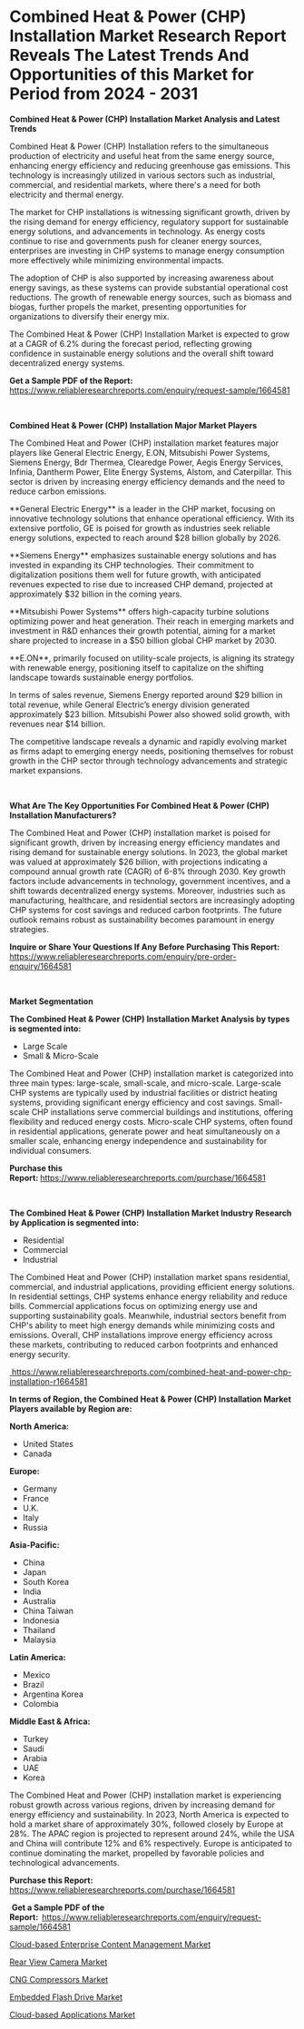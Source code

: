 <p><h1>Combined Heat & Power (CHP) Installation Market Research Report Reveals The Latest Trends And Opportunities of this Market for Period from 2024 - 2031</h1></p><p><strong>Combined Heat & Power (CHP) Installation Market Analysis and Latest Trends</strong></p>
<p><p>Combined Heat & Power (CHP) Installation refers to the simultaneous production of electricity and useful heat from the same energy source, enhancing energy efficiency and reducing greenhouse gas emissions. This technology is increasingly utilized in various sectors such as industrial, commercial, and residential markets, where there's a need for both electricity and thermal energy.</p><p>The market for CHP installations is witnessing significant growth, driven by the rising demand for energy efficiency, regulatory support for sustainable energy solutions, and advancements in technology. As energy costs continue to rise and governments push for cleaner energy sources, enterprises are investing in CHP systems to manage energy consumption more effectively while minimizing environmental impacts.</p><p>The adoption of CHP is also supported by increasing awareness about energy savings, as these systems can provide substantial operational cost reductions. The growth of renewable energy sources, such as biomass and biogas, further propels the market, presenting opportunities for organizations to diversify their energy mix.</p><p>The Combined Heat & Power (CHP) Installation Market is expected to grow at a CAGR of 6.2% during the forecast period, reflecting growing confidence in sustainable energy solutions and the overall shift toward decentralized energy systems.</p></p>
<p><strong>Get a Sample PDF of the Report:&nbsp;</strong> <a href="https://www.reliableresearchreports.com/enquiry/request-sample/1664581?utm_campaign=36&utm_medium=2&utm_source=Github&utm_content=ia&utm_term=28092024&utm_id=combined-heat-power-chp-installation">https://www.reliableresearchreports.com/enquiry/request-sample/1664581</a></p>
<p>&nbsp;</p>
<p><strong>Combined Heat & Power (CHP) Installation Major Market Players</strong></p>
<p><p>The Combined Heat and Power (CHP) installation market features major players like General Electric Energy, E.ON, Mitsubishi Power Systems, Siemens Energy, Bdr Thermea, Clearedge Power, Aegis Energy Services, Infinia, Dantherm Power, Elite Energy Systems, Alstom, and Caterpillar. This sector is driven by increasing energy efficiency demands and the need to reduce carbon emissions.</p><p>**General Electric Energy** is a leader in the CHP market, focusing on innovative technology solutions that enhance operational efficiency. With its extensive portfolio, GE is poised for growth as industries seek reliable energy solutions, expected to reach around $28 billion globally by 2026.</p><p>**Siemens Energy** emphasizes sustainable energy solutions and has invested in expanding its CHP technologies. Their commitment to digitalization positions them well for future growth, with anticipated revenues expected to rise due to increased CHP demand, projected at approximately $32 billion in the coming years.</p><p>**Mitsubishi Power Systems** offers high-capacity turbine solutions optimizing power and heat generation. Their reach in emerging markets and investment in R&D enhances their growth potential, aiming for a market share projected to increase in a $50 billion global CHP market by 2030.</p><p>**E.ON**, primarily focused on utility-scale projects, is aligning its strategy with renewable energy, positioning itself to capitalize on the shifting landscape towards sustainable energy portfolios.</p><p>In terms of sales revenue, Siemens Energy reported around $29 billion in total revenue, while General Electric’s energy division generated approximately $23 billion. Mitsubishi Power also showed solid growth, with revenues near $14 billion.</p><p>The competitive landscape reveals a dynamic and rapidly evolving market as firms adapt to emerging energy needs, positioning themselves for robust growth in the CHP sector through technology advancements and strategic market expansions.</p></p>
<p>&nbsp;</p>
<p><strong>What Are The Key Opportunities For Combined Heat & Power (CHP) Installation Manufacturers?</strong></p>
<p><p>The Combined Heat and Power (CHP) installation market is poised for significant growth, driven by increasing energy efficiency mandates and rising demand for sustainable energy solutions. In 2023, the global market was valued at approximately $26 billion, with projections indicating a compound annual growth rate (CAGR) of 6-8% through 2030. Key growth factors include advancements in technology, government incentives, and a shift towards decentralized energy systems. Moreover, industries such as manufacturing, healthcare, and residential sectors are increasingly adopting CHP systems for cost savings and reduced carbon footprints. The future outlook remains robust as sustainability becomes paramount in energy strategies.</p></p>
<p><strong>Inquire or Share Your Questions If Any Before Purchasing This Report:</strong> <a href="https://www.reliableresearchreports.com/enquiry/pre-order-enquiry/1664581?utm_campaign=36&utm_medium=2&utm_source=Github&utm_content=ia&utm_term=28092024&utm_id=combined-heat-power-chp-installation">https://www.reliableresearchreports.com/enquiry/pre-order-enquiry/1664581</a></p>
<p>&nbsp;</p>
<p><strong>Market Segmentation</strong></p>
<p><strong>The Combined Heat & Power (CHP) Installation Market Analysis by types is segmented into:</strong></p>
<p><ul><li>Large Scale</li><li>Small & Micro-Scale</li></ul></p>
<p><p>The Combined Heat and Power (CHP) installation market is categorized into three main types: large-scale, small-scale, and micro-scale. Large-scale CHP systems are typically used by industrial facilities or district heating systems, providing significant energy efficiency and cost savings. Small-scale CHP installations serve commercial buildings and institutions, offering flexibility and reduced energy costs. Micro-scale CHP systems, often found in residential applications, generate power and heat simultaneously on a smaller scale, enhancing energy independence and sustainability for individual consumers.</p></p>
<p><strong>Purchase this Report:&nbsp;</strong><a href="https://www.reliableresearchreports.com/purchase/1664581?utm_campaign=36&utm_medium=2&utm_source=Github&utm_content=ia&utm_term=28092024&utm_id=combined-heat-power-chp-installation">https://www.reliableresearchreports.com/purchase/1664581</a></p>
<p>&nbsp;</p>
<p><strong>The Combined Heat & Power (CHP) Installation Market Industry Research by Application is segmented into:</strong></p>
<p><ul><li>Residential</li><li>Commercial</li><li>Industrial</li></ul></p>
<p><p>The Combined Heat and Power (CHP) installation market spans residential, commercial, and industrial applications, providing efficient energy solutions. In residential settings, CHP systems enhance energy reliability and reduce bills. Commercial applications focus on optimizing energy use and supporting sustainability goals. Meanwhile, industrial sectors benefit from CHP's ability to meet high energy demands while minimizing costs and emissions. Overall, CHP installations improve energy efficiency across these markets, contributing to reduced carbon footprints and enhanced energy security. </p></p>
<p><a href="https://www.reliableresearchreports.com/combined-heat-and-power-chp-installation-r1664581?utm_campaign=36&utm_medium=2&utm_source=Github&utm_content=ia&utm_term=28092024&utm_id=combined-heat-power-chp-installation">&nbsp;https://www.reliableresearchreports.com/combined-heat-and-power-chp-installation-r1664581</a></p>
<p><strong>In terms of Region, the Combined Heat & Power (CHP) Installation Market Players available by Region are:</strong></p>
<p>
    <p> <strong> North America: </strong>
        <ul>
            <li>United States</li>
            <li>Canada</li>
        </ul>
        </p> 
    <p> <strong> Europe: </strong>
        <ul>
            <li>Germany</li>
            <li>France</li>
            <li>U.K.</li>
            <li>Italy</li>
            <li>Russia</li>
        </ul>
        </p> 
    <p> <strong> Asia-Pacific: </strong>
        <ul>
            <li>China</li>
            <li>Japan</li>
            <li>South Korea</li>
            <li>India</li>
            <li>Australia</li>
            <li>China Taiwan</li>
            <li>Indonesia</li>
            <li>Thailand</li>
            <li>Malaysia</li>
        </ul>
        </p> 
    <p> <strong> Latin America: </strong>
        <ul>
            <li>Mexico</li>
            <li>Brazil</li>
            <li>Argentina Korea</li>
            <li>Colombia</li>
        </ul>
        </p> 
    <p> <strong> Middle East & Africa: </strong>
        <ul>
            <li>Turkey</li>
            <li>Saudi</li>
            <li>Arabia</li>
            <li>UAE</li>
            <li>Korea</li>
        </ul>
    </p>
    </p>
<p><p>The Combined Heat and Power (CHP) installation market is experiencing robust growth across various regions, driven by increasing demand for energy efficiency and sustainability. In 2023, North America is expected to hold a market share of approximately 30%, followed closely by Europe at 28%. The APAC region is projected to represent around 24%, while the USA and China will contribute 12% and 6% respectively. Europe is anticipated to continue dominating the market, propelled by favorable policies and technological advancements.</p></p>
<p><strong>Purchase this Report: </strong><a href="https://www.reliableresearchreports.com/purchase/1664581?utm_campaign=36&utm_medium=2&utm_source=Github&utm_content=ia&utm_term=28092024&utm_id=combined-heat-power-chp-installation">https://www.reliableresearchreports.com/purchase/1664581</a></p>
<p>&nbsp;<strong>Get a Sample PDF of the Report:&nbsp;&nbsp;</strong><a href="https://www.reliableresearchreports.com/enquiry/request-sample/1664581?utm_campaign=36&utm_medium=2&utm_source=Github&utm_content=ia&utm_term=28092024&utm_id=combined-heat-power-chp-installation">https://www.reliableresearchreports.com/enquiry/request-sample/1664581</a></p>
<p><strong></strong></p>
<p><p><a href="https://github.com/AngelaWalsh696/Market-Research-Report-List-1/blob/main/cloud-based-enterprise-content-management-market.md?utm_campaign=36&utm_medium=2&utm_source=Github&utm_content=ia&utm_term=28092024&utm_id=combined-heat-power-chp-installation">Cloud-based Enterprise Content Management Market</a></p><p><a href="https://issuu.com/reportprime-2/docs/rear-view-camera-market-size-2030.p_06d8e90a4dc7e8?utm_campaign=36&utm_medium=2&utm_source=Github&utm_content=ia&utm_term=28092024&utm_id=combined-heat-power-chp-installation">Rear View Camera Market</a></p><p><a href="https://www.linkedin.com/pulse/global-cng-compressors-market-trends-innovations-forward-looking-o8qgf?utm_campaign=36&utm_medium=2&utm_source=Github&utm_content=ia&utm_term=28092024&utm_id=combined-heat-power-chp-installation">CNG Compressors Market</a></p><p><a href="https://issuu.com/reportprime-2/docs/embedded-flash-drive-market-size-20_79479fab4f1007?utm_campaign=36&utm_medium=2&utm_source=Github&utm_content=ia&utm_term=28092024&utm_id=combined-heat-power-chp-installation">Embedded Flash Drive Market</a></p><p><a href="https://github.com/SanjidaKhan901/Market-Research-Report-List-1/blob/main/cloud-based-applications-market.md?utm_campaign=36&utm_medium=2&utm_source=Github&utm_content=ia&utm_term=28092024&utm_id=combined-heat-power-chp-installation">Cloud-based Applications Market</a></p></p>